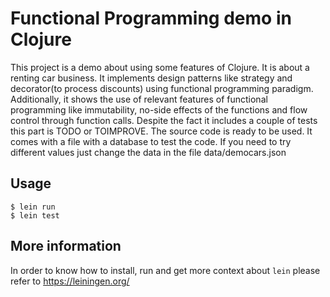 # Functional Programming demo in Clojure

This project is a demo about using some features of Clojure. It is about a renting car business. It implements design patterns like strategy and decorator(to process discounts) using functional programming paradigm.
Additionally, it shows the use of relevant features of functional programming like immutability, no-side effects of the functions and flow control through function calls. Despite the fact it includes a couple of tests this part is TODO or TOIMPROVE.
The source code is ready to be used. It comes with a file with a database to test the code. If you need to try different values just change the data in the file data/democars.json

## Usage

    $ lein run
    $ lein test

## More information

In order to know how to install, run and get more context about `lein` please refer to https://leiningen.org/


